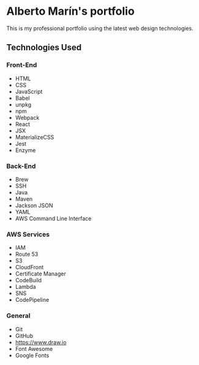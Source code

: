 # Alberto Marín's portfolio

This is my professional portfolio using the latest web design technologies.

## Technologies Used

### Front-End
* HTML
* CSS
* JavaScript
* Babel
* unpkg
* npm
* Webpack
* React
* JSX
* MaterializeCSS
* Jest
* Enzyme

### Back-End
* Brew
* SSH
* Java
* Maven
* Jackson JSON
* YAML
* AWS Command Line Interface

### AWS Services
* IAM
* Route 53
* S3
* CloudFront
* Certificate Manager
* CodeBuild
* Lambda
* SNS
* CodePipeline

### General
* Git
* GitHub
* https://www.draw.io
* Font Awesome
* Google Fonts
